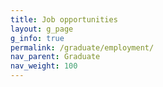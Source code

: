 ```yaml
---
title: Job opportunities
layout: g_page
g_info: true
permalink: /graduate/employment/
nav_parent: Graduate
nav_weight: 100
---
```

